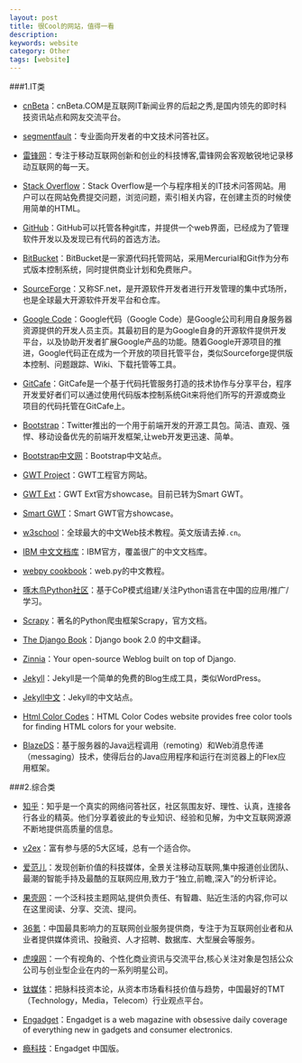 ```yaml
---
layout: post
title: 很Cool的网站，值得一看
description: 
keywords: website
category: Other
tags: [website]
---
```


###1.IT类

* [cnBeta](http://www.cnbeta.com)：cnBeta.COM是互联网IT新闻业界的后起之秀,是国内领先的即时科技资讯站点和网友交流平台。

* [segmentfault](http://segmentfault.com/)：专业面向开发者的中文技术问答社区。

* [雷锋网](http://www.leiphone.com/)：专注于移动互联网创新和创业的科技博客,雷锋网会客观敏锐地记录移动互联网的每一天。

* [Stack Overflow](http://www.stackoverflow.com)：Stack Overflow是一个与程序相关的IT技术问答网站。用户可以在网站免费提交问题，浏览问题，索引相关内容，在创建主页的时候使用简单的HTML。

* [GitHub](http://www.github.com)：GitHub可以托管各种git库，并提供一个web界面，已经成为了管理软件开发以及发现已有代码的首选方法。

* [BitBucket](https://bitbucket.org/)：BitBucket是一家源代码托管网站，采用Mercurial和Git作为分布式版本控制系统，同时提供商业计划和免费账户。

* [SourceForge](http://sourceforge.net/)：又称SF.net，是开源软件开发者进行开发管理的集中式场所，也是全球最大开源软件开发平台和仓库。

* [Google Code](http://code.google.com/)：Google代码（Google Code）是Google公司利用自身服务器资源提供的开发人员主页。其最初目的是为Google自身的开源软件提供开发平台，以及协助开发者扩展Google产品的功能。随着Google开源项目的推进，Google代码正在成为一个开放的项目托管平台，类似Sourceforge提供版本控制、问题跟踪、Wiki、下载托管等工具。

<!-- more -->

* [GitCafe](https://gitcafe.com/)：GitCafe是一个基于代码托管服务打造的技术协作与分享平台，程序开发爱好者们可以通过使用代码版本控制系统Git来将他们所写的开源或商业项目的代码托管在GitCafe上。

* [Bootstrap](http://getbootstrap.com/)：Twitter推出的一个用于前端开发的开源工具包。简洁、直观、强悍、移动设备优先的前端开发框架,让web开发更迅速、简单。

* [Bootstrap中文网](http://www.bootcss.com/)：Bootstrap中文站点。

* [GWT Project](http://www.gwtproject.org/)：GWT工程官方网站。

* [GWT Ext](http://www.gwt-ext.com/demo/)：GWT Ext官方showcase。目前已转为Smart GWT。

* [Smart GWT](http://www.smartclient.com/smartgwt/showcase/)：Smart GWT官方showcase。

* [w3school](http://www.w3school.com.cn/)：全球最大的中文Web技术教程。英文版请去掉`.cn`。

* [IBM 中文文档库](https://www.ibm.com/developerworks/cn/views/global/libraryview.jsp)：IBM官方，覆盖很广的中文文档库。

* [webpy cookbook](http://webpy.org/cookbook/index.zh-cn)：web.py的中文教程。

* [啄木鸟Python社区](http://wiki.woodpecker.org.cn/moin/)：基于CoP模式组建/关注Python语言在中国的应用/推广/学习。

* [Scrapy](http://doc.scrapy.org/en/master/)：著名的Python爬虫框架Scrapy，官方文档。

* [The Django Book](http://djangobook.py3k.cn/2.0/)：Django book 2.0 的中文翻译。 

* [Zinnia](http://django-blog-zinnia.com/)：Your open-source Weblog built on top of Django.

* [Jekyll](http://jekyllrb.com/)：Jekyll是一个简单的免费的Blog生成工具，类似WordPress。

* [Jekyll中文](http://jekyllcn.com/)：Jekyll的中文站点。

* [Html Color Codes](http://html-color-codes.info/)：HTML Color Codes website provides free color tools for finding HTML colors for your website. 

* [BlazeDS](http://livedocs.adobe.com/blazeds/1/blazeds_devguide/)：基于服务器的Java远程调用（remoting）和Web消息传递（messaging）技术，使得后台的Java应用程序和运行在浏览器上的Flex应用框架。



###2.综合类

* [知乎](http://www.zhihu.com)：知乎是一个真实的网络问答社区，社区氛围友好、理性、认真，连接各行各业的精英。他们分享着彼此的专业知识、经验和见解，为中文互联网源源不断地提供高质量的信息。

* [v2ex](http://v2ex.com/)：富有参与感的5大区域，总有一个适合你。

* [爱范儿](http://www.ifanr.com)：发现创新价值的科技媒体，全景关注移动互联网,集中报道创业团队、最潮的智能手持及最酷的互联网应用,致力于“独立,前瞻,深入”的分析评论。

* [果壳网](http://www.guokr.com)：一个泛科技主题网站,提供负责任、有智趣、贴近生活的内容,你可以在这里阅读、分享、交流、提问。

* [36氪](http://www.36kr.com)：中国最具影响力的互联网创业服务提供商，专注于为互联网创业者和从业者提供媒体资讯、投融资、人才招聘、数据库、大型展会等服务。

* [虎嗅网](http://www.huxiu.com)：一个有视角的、个性化商业资讯与交流平台,核心关注对象是包括公众公司与创业型企业在内的一系列明星公司。

* [钛媒体](http://www.tmtpost.com)：把脉科技资本论，从资本市场看科技价值与趋势，中国最好的TMT（Technology，Media，Telecom）行业观点平台。

* [Engadget](http://www.engadget.com/)：Engadget is a web magazine with obsessive daily coverage of everything new in gadgets and consumer electronics.

* [瘾科技](http://cn.engadget.com)：Engadget 中国版。

